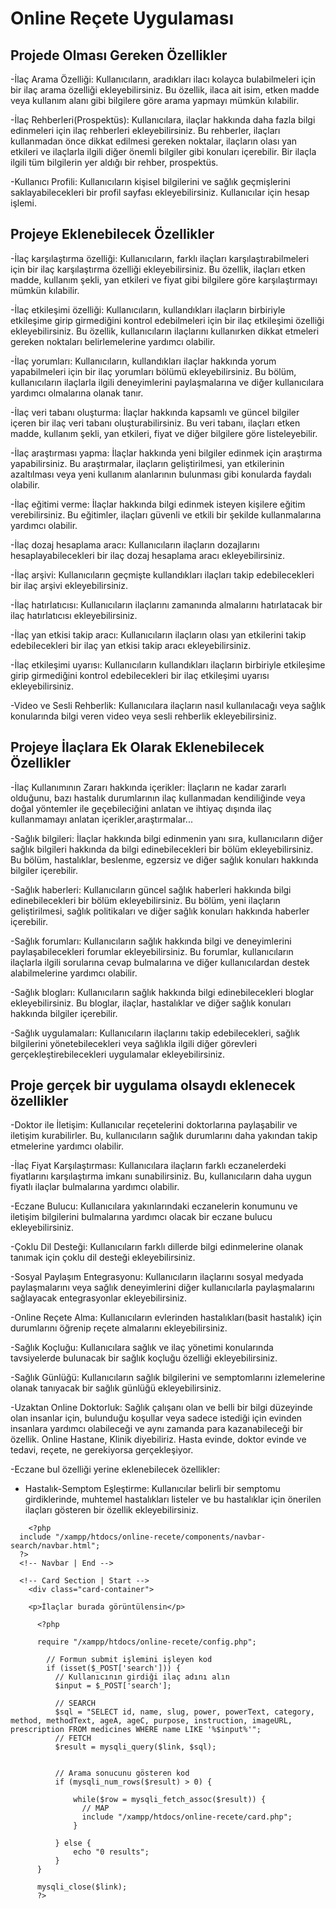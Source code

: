 # Online Reçete Uygulaması

## Projede Olması Gereken Özellikler

-İlaç Arama Özelliği: Kullanıcıların, aradıkları ilacı kolayca bulabilmeleri için bir ilaç arama özelliği ekleyebilirsiniz. Bu özellik, ilaca ait isim, etken madde veya kullanım alanı gibi bilgilere göre arama yapmayı mümkün kılabilir.

-İlaç Rehberleri(Prospektüs): Kullanıcılara, ilaçlar hakkında daha fazla bilgi edinmeleri için ilaç rehberleri ekleyebilirsiniz. Bu rehberler, ilaçları kullanmadan önce dikkat edilmesi gereken noktalar, ilaçların olası yan etkileri ve ilaçlarla ilgili diğer önemli bilgiler gibi konuları içerebilir. Bir ilaçla ilgili tüm bilgilerin yer aldığı bir rehber, prospektüs.

-Kullanıcı Profili: Kullanıcıların kişisel bilgilerini ve sağlık geçmişlerini saklayabilecekleri bir profil sayfası ekleyebilirsiniz. Kullanıcılar için hesap işlemi.

## Projeye Eklenebilecek Özellikler

-İlaç karşılaştırma özelliği: Kullanıcıların, farklı ilaçları karşılaştırabilmeleri için bir ilaç karşılaştırma özelliği ekleyebilirsiniz. Bu özellik, ilaçları etken madde, kullanım şekli, yan etkileri ve fiyat gibi bilgilere göre karşılaştırmayı mümkün kılabilir.

-İlaç etkileşimi özelliği: Kullanıcıların, kullandıkları ilaçların birbiriyle etkileşime girip girmediğini kontrol edebilmeleri için bir ilaç etkileşimi özelliği ekleyebilirsiniz. Bu özellik, kullanıcıların ilaçlarını kullanırken dikkat etmeleri gereken noktaları belirlemelerine yardımcı olabilir.

-İlaç yorumları: Kullanıcıların, kullandıkları ilaçlar hakkında yorum yapabilmeleri için bir ilaç yorumları bölümü ekleyebilirsiniz. Bu bölüm, kullanıcıların ilaçlarla ilgili deneyimlerini paylaşmalarına ve diğer kullanıcılara yardımcı olmalarına olanak tanır.

-İlaç veri tabanı oluşturma: İlaçlar hakkında kapsamlı ve güncel bilgiler içeren bir ilaç veri tabanı oluşturabilirsiniz. Bu veri tabanı, ilaçları etken madde, kullanım şekli, yan etkileri, fiyat ve diğer bilgilere göre listeleyebilir.

-İlaç araştırması yapma: İlaçlar hakkında yeni bilgiler edinmek için araştırma yapabilirsiniz. Bu araştırmalar, ilaçların geliştirilmesi, yan etkilerinin azaltılması veya yeni kullanım alanlarının bulunması gibi konularda faydalı olabilir.

-İlaç eğitimi verme: İlaçlar hakkında bilgi edinmek isteyen kişilere eğitim verebilirsiniz. Bu eğitimler, ilaçları güvenli ve etkili bir şekilde kullanmalarına yardımcı olabilir.

-İlaç dozaj hesaplama aracı: Kullanıcıların ilaçların dozajlarını hesaplayabilecekleri bir ilaç dozaj hesaplama aracı ekleyebilirsiniz.

-İlaç arşivi: Kullanıcıların geçmişte kullandıkları ilaçları takip edebilecekleri bir ilaç arşivi ekleyebilirsiniz.

-İlaç hatırlatıcısı: Kullanıcıların ilaçlarını zamanında almalarını hatırlatacak bir ilaç hatırlatıcısı ekleyebilirsiniz.

-İlaç yan etkisi takip aracı: Kullanıcıların ilaçların olası yan etkilerini takip edebilecekleri bir ilaç yan etkisi takip aracı ekleyebilirsiniz.

-İlaç etkileşimi uyarısı: Kullanıcıların kullandıkları ilaçların birbiriyle etkileşime girip girmediğini kontrol edebilecekleri bir ilaç etkileşimi uyarısı ekleyebilirsiniz.

-Video ve Sesli Rehberlik: Kullanıcılara ilaçların nasıl kullanılacağı veya sağlık konularında bilgi veren video veya sesli rehberlik ekleyebilirsiniz.

## Projeye İlaçlara Ek Olarak Eklenebilecek Özellikler

-İlaç Kullanımının Zararı hakkında içerikler: İlaçların ne kadar zararlı olduğunu, bazı hastalık durumlarının ilaç kullanmadan kendiliğinde veya doğal yöntemler ile geçebileciğini anlatan ve ihtiyaç dışında ilaç kullanmamayı anlatan içerikler,araştırmalar...

-Sağlık bilgileri: İlaçlar hakkında bilgi edinmenin yanı sıra, kullanıcıların diğer sağlık bilgileri hakkında da bilgi edinebilecekleri bir bölüm ekleyebilirsiniz. Bu bölüm, hastalıklar, beslenme, egzersiz ve diğer sağlık konuları hakkında bilgiler içerebilir.

-Sağlık haberleri: Kullanıcıların güncel sağlık haberleri hakkında bilgi edinebilecekleri bir bölüm ekleyebilirsiniz. Bu bölüm, yeni ilaçların geliştirilmesi, sağlık politikaları ve diğer sağlık konuları hakkında haberler içerebilir.

-Sağlık forumları: Kullanıcıların sağlık hakkında bilgi ve deneyimlerini paylaşabilecekleri forumlar ekleyebilirsiniz. Bu forumlar, kullanıcıların ilaçlarla ilgili sorularına cevap bulmalarına ve diğer kullanıcılardan destek alabilmelerine yardımcı olabilir.

-Sağlık blogları: Kullanıcıların sağlık hakkında bilgi edinebilecekleri bloglar ekleyebilirsiniz. Bu bloglar, ilaçlar, hastalıklar ve diğer sağlık konuları hakkında bilgiler içerebilir.

-Sağlık uygulamaları: Kullanıcıların ilaçlarını takip edebilecekleri, sağlık bilgilerini yönetebilecekleri veya sağlıkla ilgili diğer görevleri gerçekleştirebilecekleri uygulamalar ekleyebilirsiniz.

## Proje gerçek bir uygulama olsaydı eklenecek özellikler

-Doktor ile İletişim: Kullanıcılar reçetelerini doktorlarına paylaşabilir ve iletişim kurabilirler. Bu, kullanıcıların sağlık durumlarını daha yakından takip etmelerine yardımcı olabilir.

-İlaç Fiyat Karşılaştırması: Kullanıcılara ilaçların farklı eczanelerdeki fiyatlarını karşılaştırma imkanı sunabilirsiniz. Bu, kullanıcıların daha uygun fiyatlı ilaçlar bulmalarına yardımcı olabilir.

-Eczane Bulucu: Kullanıcılara yakınlarındaki eczanelerin konumunu ve iletişim bilgilerini bulmalarına yardımcı olacak bir eczane bulucu ekleyebilirsiniz.

-Çoklu Dil Desteği: Kullanıcıların farklı dillerde bilgi edinmelerine olanak tanımak için çoklu dil desteği ekleyebilirsiniz.

-Sosyal Paylaşım Entegrasyonu: Kullanıcıların ilaçlarını sosyal medyada paylaşmalarını veya sağlık deneyimlerini diğer kullanıcılarla paylaşmalarını sağlayacak entegrasyonlar ekleyebilirsiniz.

-Online Reçete Alma: Kullanıcıların evlerinden hastalıkları(basit hastalık) için durumlarını öğrenip reçete almalarını ekleyebilirsiniz.

-Sağlık Koçluğu: Kullanıcılara sağlık ve ilaç yönetimi konularında tavsiyelerde bulunacak bir sağlık koçluğu özelliği ekleyebilirsiniz.

-Sağlık Günlüğü: Kullanıcıların sağlık bilgilerini ve semptomlarını izlemelerine olanak tanıyacak bir sağlık günlüğü ekleyebilirsiniz.

-Uzaktan Online Doktorluk: Sağlık çalışanı olan ve belli bir bilgi düzeyinde olan insanlar için, bulunduğu koşullar veya sadece istediği için evinden insanlara yardımcı olabileceği ve aynı zamanda para kazanabileceği bir özellik. Online Hastane, Klinik diyebiliriz. Hasta evinde, doktor evinde ve tedavi, reçete, ne gerekiyorsa gerçekleşiyor.

-Eczane bul özelliği yerine eklenebilecek özellikler:

- Hastalık-Semptom Eşleştirme: Kullanıcılar belirli bir semptomu girdiklerinde, muhtemel hastalıkları listeler ve bu hastalıklar için önerilen ilaçları gösteren bir özellik ekleyebilirsiniz.

<!-- Search kodu  -->

<div class="card-container">

        <?php
      include "/xampp/htdocs/online-recete/components/navbar-search/navbar.html";
      ?>
      <!-- Navbar | End -->

      <!-- Card Section | Start -->
        <div class="card-container">

        <p>İlaçlar burada görüntülensin</p>

          <?php

          require "/xampp/htdocs/online-recete/config.php";

            // Formun submit işlemini işleyen kod
            if (isset($_POST['search'])) {
              // Kullanıcının girdiği ilaç adını alın
              $input = $_POST['search'];

              // SEARCH
              $sql = "SELECT id, name, slug, power, powerText, category, method, methodText, ageA, ageC, purpose, instruction, imageURL, prescription FROM medicines WHERE name LIKE '%$input%'";
              // FETCH
              $result = mysqli_query($link, $sql);


              // Arama sonucunu gösteren kod
              if (mysqli_num_rows($result) > 0) {

                  while($row = mysqli_fetch_assoc($result)) {
                    // MAP
                    include "/xampp/htdocs/online-recete/card.php";
                  }

              } else {
                  echo "0 results";
              }
          }

          mysqli_close($link);
          ?>
